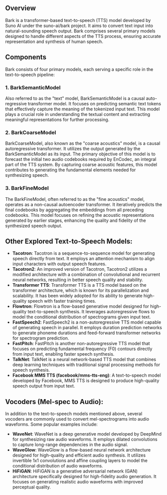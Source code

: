 ## Overview
Bark is a transformer-based text-to-speech (TTS) model developed by Suno AI under the suno-ai/bark project. It aims to convert text input into natural-sounding speech output. Bark comprises several primary models designed to handle different aspects of the TTS process, ensuring accurate representation and synthesis of human speech.

## Components
Bark consists of four primary models, each serving a specific role in the text-to-speech pipeline:

### 1. BarkSemanticModel
Also referred to as the "text" model, BarkSemanticModel is a causal auto-regressive transformer model. It focuses on predicting semantic text tokens that effectively capture the meaning of the tokenized input text. This model plays a crucial role in understanding the textual content and extracting meaningful representations for further processing.

### 2. BarkCoarseModel
BarkCoarseModel, also known as the "coarse acoustics" model, is a causal autoregressive transformer. It utilizes the output generated by the BarkSemanticModel as its input. The primary objective of this model is to forecast the initial two audio codebooks required by EnCodec, an integral part of the TTS system. By capturing coarse acoustic features, this model contributes to generating the fundamental elements needed for synthesizing speech.

### 3. BarkFineModel
The BarkFineModel, often referred to as the "fine acoustics" model, operates as a non-causal autoencoder transformer. It iteratively predicts the final codebooks by aggregating the embeddings from all preceding codebooks. This model focuses on refining the acoustic representations generated by earlier stages, enhancing the quality and fidelity of the synthesized speech output.

## Other Explored Text-to-Speech Models:
- **Tacotron**: Tacotron is a sequence-to-sequence model for generating speech directly from text. It employs an attention mechanism to align input characters with output speech features.
- **Tacotron2**: An improved version of Tacotron, Tacotron2 utilizes a modified architecture with a combination of convolutional and recurrent neural networks, resulting in better speech quality and stability.
- **Transformer TTS**: Transformer TTS is a TTS model based on the transformer architecture, which is known for its parallelization and scalability. It has been widely adopted for its ability to generate high-quality speech with faster training times.
- **Flowtron**: Flowtron is a flow-based generative model designed for high-quality text-to-speech synthesis. It leverages autoregressive flows to model the conditional distribution of spectrograms given input text.
- **FastSpeech2**: FastSpeech2 is a non-autoregressive TTS model capable of generating speech in parallel. It employs duration prediction networks to generate phoneme durations and feed-forward transformer networks for spectrogram prediction.
- **FastPitch**: FastPitch is another non-autoregressive TTS model that focuses on predicting fundamental frequency (F0) contours directly from input text, enabling faster speech synthesis.
- **TalkNet**: TalkNet is a neural network-based TTS model that combines deep learning techniques with traditional signal processing methods for speech synthesis.
- **Facebook MMS TTS (facebook/mms-tts-eng)**: A text-to-speech model developed by Facebook, MMS TTS is designed to produce high-quality speech output from input text.

## Vocoders (Mel-spec to Audio):
In addition to the text-to-speech models mentioned above, several vocoders are commonly used to convert mel-spectrograms into audio waveforms. Some popular examples include:

- **WaveNet**: WaveNet is a deep generative model developed by DeepMind for synthesizing raw audio waveforms. It employs dilated convolutions to capture long-range dependencies in the audio signal.
- **WaveGlow**: WaveGlow is a flow-based neural network architecture designed for high-quality and efficient audio synthesis. It utilizes invertible 1x1 convolutions and affine coupling layers to model the conditional distribution of audio waveforms.
- **HiFiGAN**: HiFiGAN is a generative adversarial network (GAN) architecture specifically designed for high-fidelity audio generation. It focuses on generating realistic audio waveforms with improved perceptual quality.
